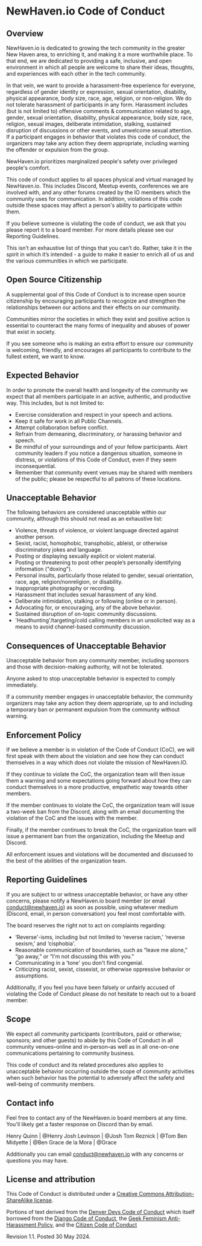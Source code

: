 # NewHaven.io Code of Conduct

## Overview

NewHaven.io is dedicated to growing the tech community in the greater New Haven area, to enriching it, and making it a more worthwhile place. To that end, we are dedicated to providing a safe, inclusive, and open environment in which all people are welcome to share their ideas, thoughts, and experiences with each other in the tech community.

In that vein, we want to provide a harassment-free experience for everyone, regardless of gender identity or expression, sexual orientation, disability, physical appearance, body size, race, age, religion, or non-religion. We do not tolerate harassment of participants in any form. Harassment includes (but is not limited to) offensive comments & communication related to age, gender, sexual orientation, disability, physical appearance, body size, race, religion, sexual images, deliberate intimidation, stalking, sustained disruption of discussions or other events, and unwelcome sexual attention. If a participant engages in behavior that violates this code of conduct, the organizers may take any action they deem appropriate, including warning the offender or expulsion from the group.

NewHaven.io prioritizes marginalized people's safety over privileged people's comfort.

This code of conduct applies to all spaces physical and virtual managed by NewHaven.io. This includes Discord, Meetup events, conferences we are involved with, and any other forums created by the IO members which the community uses for communication. In addition, violations of this code outside these spaces may affect a person's ability to participate within them.

If you believe someone is violating the code of conduct, we ask that you please report it to a board member. For more details please see our Reporting Guidelines.

This isn’t an exhaustive list of things that you can’t do. Rather, take it in the spirit in which it’s intended - a guide to make it easier to enrich all of us and the various communities in which we participate.

## Open Source Citizenship

A supplemental goal of this Code of Conduct is to increase open source citizenship by encouraging participants to recognize and strengthen the relationships between our actions and their effects on our community.

Communities mirror the societies in which they exist and positive action is essential to counteract the many forms of inequality and abuses of power that exist in society.

If you see someone who is making an extra effort to ensure our community is welcoming, friendly, and encourages all participants to contribute to the fullest extent, we want to know.

## Expected Behavior

In order to promote the overall health and longevity of the community we expect that all members participate in an active, authentic, and productive way. This includes, but is not limited to:

- Exercise consideration and respect in your speech and actions.
- Keep it safe for work in all Public Channels.
- Attempt collaboration before conflict.
- Refrain from demeaning, discriminatory, or harassing behavior and speech.
- Be mindful of your surroundings and of your fellow participants. Alert community leaders if you notice a dangerous situation, someone in distress, or violations of this Code of Conduct, even if they seem inconsequential.
- Remember that community event venues may be shared with members of the public; please be respectful to all patrons of these locations.

## Unacceptable Behavior

The following behaviors are considered unacceptable within our community, although this should not read as an exhaustive list:

- Violence, threats of violence, or violent language directed against another person.
- Sexist, racist, homophobic, transphobic, ableist, or otherwise discriminatory jokes and language.
- Posting or displaying sexually explicit or violent material.
- Posting or threatening to post other people’s personally identifying information ("doxing").
- Personal insults, particularly those related to gender, sexual orientation, race, age, religion/nonreligion, or disability.
- Inappropriate photography or recording.
- Harassment that includes sexual harassment of any kind.
- Deliberate intimidation, stalking or following (online or in person).
- Advocating for, or encouraging, any of the above behavior.
- Sustained disruption of on-topic community discussions.
- 'Headhunting'/targeting/cold calling members in an unsolicited way as a means to avoid channel-based community discussion.

## Consequences of Unacceptable Behavior

Unacceptable behavior from any community member, including sponsors and those with decision-making authority, will not be tolerated.

Anyone asked to stop unacceptable behavior is expected to comply immediately.

If a community member engages in unacceptable behavior, the community organizers may take any action they deem appropriate, up to and including a temporary ban or permanent expulsion from the community without warning.

## Enforcement Policy

If we believe a member is in violation of the Code of Conduct (CoC), we will first speak with them about the violation and see how they can conduct themselves in a way which does not violate the mission of NewHaven.IO.

If they continue to violate the CoC, the organization team will then issue them a warning and some expectations going forward about how they can conduct themselves in a more productive, empathetic way towards other members.

If the member continues to violate the CoC, the organization team will issue a two-week ban from the Discord, along with an email documenting the violation of the CoC and the issues with the member.

Finally, if the member continues to break the CoC, the organization team will issue a permanent ban from the organization, including the Meetup and Discord.

All enforcement issues and violations will be documented and discussed to the best of the abilities of the organization team.

## Reporting Guidelines

If you are subject to or witness unacceptable behavior, or have any other concerns, please notify a NewHaven.io board member (or email conduct@newhaven.io) as soon as possible, using whatever medium (Discord, email, in person conversation) you feel most comfortable with.

The board reserves the right not to act on complaints regarding:

- ‘Reverse'-isms, including but not limited to ‘reverse racism,' ‘reverse sexism,' and ‘cisphobia'.
- Reasonable communication of boundaries, such as “leave me alone,” “go away,” or “I'm not discussing this with you.”
- Communicating in a ‘tone' you don't find congenial.
- Criticizing racist, sexist, cissexist, or otherwise oppressive behavior or assumptions.

Additionally, if you feel you have been falsely or unfairly accused of violating the Code of Conduct please do not hesitate to reach out to a board member.

## Scope

We expect all community participants (contributors, paid or otherwise; sponsors; and other guests) to abide by this Code of Conduct in all community venues–online and in-person–as well as in all one-on-one communications pertaining to community business.

This code of conduct and its related procedures also applies to unacceptable behavior occurring outside the scope of community activities when such behavior has the potential to adversely affect the safety and well-being of community members.

## Contact info

Feel free to contact any of the NewHaven.io board members at any time. You'll likely get a faster response on Discord than by email.

Henry Quinn | @Henry
Josh Levinson | @Josh
Tom Reznick | @Tom
Ben Midyette | @Ben
Grace de la Mora | @Grace

Additionally you can email conduct@newhaven.io with any concerns or questions you may have.

## License and attribution

This Code of Conduct is distributed under a [Creative Commons Attribution-ShareAlike license](http://creativecommons.org/licenses/by-sa/3.0/).

Portions of text derived from the [Denver Devs Code of Conduct](https://denverdevs.com/resources/code-of-conduct/) which itself borrowed from the [Django Code of Conduct](https://www.djangoproject.com/conduct/), the [Geek Feminism Anti-Harassment Policy](http://geekfeminism.wikia.com/wiki/Conference_anti-harassment/Policy), and the [Citizen Code of Conduct](http://citizencodeofconduct.org/)

Revision 1.1. Posted 30 May 2024.

